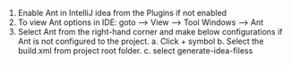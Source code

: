 1. Enable Ant in IntelliJ idea from the Plugins if not enabled
2. To view Ant options in IDE: goto --> View -->  Tool Windows --> Ant
3. Select Ant from the right-hand corner and make below configurations if Ant is not configured to the project.
    a. Click + symbol
    b. Select the build.xml from project root folder.
    c. select generate-idea-filess